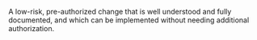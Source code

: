 A low-risk, pre-authorized change that is well understood and fully documented, and which can be implemented without needing additional authorization.